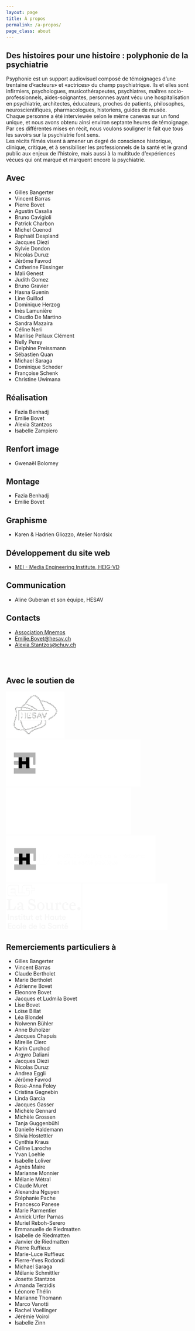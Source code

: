 ```yaml
---
layout: page
title: À propos
permalink: /a-propos/
page_class: about
---
```


<div class="grid-75 main">

  <h2>Des histoires pour une histoire : polyphonie de la psychiatrie</h2>

  <p>
    Psyphonie est un support audiovisuel composé de témoignages d’une trentaine d’«acteurs» et «actrices» du champ psychiatrique. Ils et elles sont infirmiers, psychologues, musicothérapeutes, psychiatres, maîtres socio-professionnels, aides-soignantes, personnes ayant vécu une hospitalisation en psychiatrie, architectes, éducateurs, proches de patients, philosophes, neuroscientifiques, pharmacologues, historiens, guides de musée.
  <br>
    Chaque personne a été interviewée selon le même canevas sur un fond unique, et nous avons obtenu ainsi environ septante heures de témoignage.
  <br>
    Par ces différentes mises en récit, nous voulons souligner le fait que tous les savoirs sur la psychiatrie font sens.
  <br>
    Les récits filmés visent à amener un degré de conscience historique, clinique, critique, et à sensibiliser les professionnels de la santé et le grand public aux enjeux de l’histoire, mais aussi à la multitude d’expériences vécues qui ont marqué et marquent encore la psychiatrie.
  </p>

  <h2>Avec</h2>
  <ul class="with">
  <li>Gilles Bangerter</li>
  <li>Vincent Barras</li>
  <li>Pierre Bovet</li>
  <li>Agustin Casalia</li>
  <li>Bruno Cavigioli</li>
  <li>Patrick Charbon</li>
  <li>Michel Cuenod</li>
  <li>Raphaël Despland</li>
  <li>Jacques Diezi</li>
  <li>Sylvie Dondon</li>
  <li>Nicolas Duruz</li>
  <li>Jérôme Favrod</li>
  <li>Catherine Füssinger</li>
  <li>Mali Genest</li>
  <li>Judith Gomez</li>
  <li>Bruno Gravier</li>
  <li>Hasna Guenin</li>
  <li>Line Guillod</li>
  <li>Dominique Herzog</li>
  <li>Inès Lamunière</li>
  <li>Claudio De Martino</li>
  <li>Sandra Mazaira</li>
  <li>Céline Neri</li>
  <li>Marilise Pellaux Clément</li>
  <li>Nelly Perey</li>
  <li>Delphine Preissmann</li>
  <li>Sébastien Quan</li>
  <li>Michael Saraga</li>
  <li>Dominique Scheder</li>
  <li>Françoise Schenk</li>
  <li>Christine Uwimana</li>
  </ul>

  <h2>Réalisation</h2>
  <ul class="with">
  <li>Fazia Benhadj</li>
  <li>Emilie Bovet</li>
  <li>Alexia Stantzos</li>
  <li>Isabelle Zampiero</li>
  </ul>

  <h2>Renfort image</h2>
  <ul class="with">
  <li>Gwenaël Bolomey</li>
  </ul>

  <h2>Montage</h2>
  <ul class="with">
  <li>Fazia Benhadj</li>
  <li>Emilie Bovet</li>
  </ul>

  <h2>Graphisme</h2>
  <ul class="with">
  <li>Karen & Hadrien Gliozzo, Atelier Nordsix</li>
  </ul>

  <h2>Développement du site web</h2>
  <ul class="with">
  <li><a href="http://mei.heig-vd.ch">MEI - Media Engineering Institute, HEIG-VD</a></li>
  </ul>

  <h2>Communication</h2>
  <ul class="with">
  <li>Aline Guberan et son équipe, HESAV</li>
  </ul>

  <h2>Contacts</h2>
  <ul class="contacts">
  <li><a href="{{ '/mnemos' | prepend: site.baseurl }}">Association Mnemos</a></li>
  <li><a href="mailto:Emilie.Bovet@hesav.ch?Subject=Contact%20Psyphonie">Emilie.Bovet@hesav.ch</a></li>
  <li><a href="mailto:Alexia.Stantzos@chuv.ch?Subject=Contact%20Psyphonie">Alexia.Stantzos@chuv.ch</a></li>
  </ul>

  <br /><br />
  <h2>Avec le soutien de</h2>
  <div class="partners">
  <img class="partner-logo" src="/img/HESAV.png" alt="Logo partenaire: HESAV" />
  <img class="partner-logo" src="/img/CHUV_psy.png" alt="Logo partenaire: CHUV Psychiatrie" />
  <img class="partner-logo" src="/img/SanteMentale.png" alt="Logo partenaire: Sante Mentale" />

  <img class="partner-logo" src="/img/CHUV_hist.png" alt="Logo partenaire: CHUV Histoire médecine" />
  <img class="partner-logo" src="/img/LaSource.png" alt="Logo partenaire: Clinique de La Source" />
  <img class="partner-logo" src="/img/HES-SO.png" alt="Logo partenaire: HES-SO" />
  </div>

</div>

<div class="grid-25 aside">

  <h2>Remerciements particuliers à</h2>

  <ul class="special-thanks">
  <li>Gilles Bangerter</li>
  <li>Vincent Barras</li>
  <li>Claude Bertholet</li>
  <li>Marie Bertholet</li>
  <li>Adrienne Bovet</li>
  <li>Eleonore Bovet</li>
  <li>Jacques et Ludmila Bovet</li>
  <li>Lise Bovet</li>
  <li>Loïse Billat</li>
  <li>Léa Blondel</li>
  <li>Nolwenn Bühler</li>
  <li>Anne Buholzer</li>
  <li>Jacques Chapuis</li>
  <li>Mireille Clerc</li>
  <li>Karin Curchod</li>
  <li>Argyro Daliani</li>
  <li>Jacques Diezi</li>
  <li>Nicolas Duruz</li>
  <li>Andrea Eggli</li>
  <li>Jérôme Favrod</li>
  <li>Rose-Anna Foley</li>
  <li>Cristina Gagnebin</li>
  <li>Linda Garcia</li>
  <li>Jacques Gasser</li>
  <li>Michèle Gennard</li>
  <li>Michèle Grossen</li>
  <li>Tanja Guggenbühl</li>
  <li>Danielle Haldemann</li>
  <li>Silvia Hostettler</li>
  <li>Cynthia Kraus</li>
  <li>Céline Laroche</li>
  <li>Yvan Loehle</li>
  <li>Isabelle Loliver</li>
  <li>Agnès Maire</li>
  <li>Marianne Monnier</li>
  <li>Mélanie Métral</li>
  <li>Claude Muret</li>
  <li>Alexandra Nguyen</li>
  <li>Stéphanie Pache</li>
  <li>Francesco Panese</li>
  <li>Marie Parmentier</li>
  <li>Annick Urfer Parnas</li>
  <li>Muriel Reboh-Serero</li>
  <li>Emmanuelle de Riedmatten</li>
  <li>Isabelle de Riedmatten</li>
  <li>Janvier de Riedmatten</li>
  <li>Pierre Ruffieux</li>
  <li>Marie-Luce Ruffieux</li>
  <li>Pierre-Yves Rodondi</li>
  <li>Michael Saraga</li>
  <li>Mélanie Schmittler</li>
  <li>Josette Stantzos</li>
  <li>Amanda Terzidis</li>
  <li>Léonore Thélin</li>
  <li>Marianne Thomann</li>
  <li>Marco Vanotti</li>
  <li>Rachel Voellinger</li>
  <li>Jérémie Voirol</li>
  <li>Isabelle Zinn</li>
  </ul>

</div>
